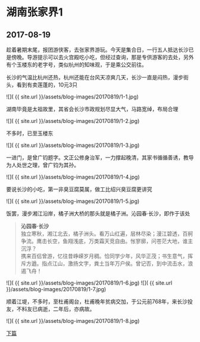 湖南张家界1
====================

2017-08-19
------------------------

趁着暑期末尾，报团游侠客，去张家界游玩。今天是集合日，一行五人抵达长沙已是傍晚。导游提示可以去火宫殿吃小吃，但经过查询，那是专供游客的去处，另外有个玉楼东的老字号，类似杭州的知味观，于是乘公交前往。

长沙的气温比杭州还热，杭州还能在台风天凉爽几天，长沙一直是闷热，漫步街头，看到有卖莲蓬的，10元3只

![]( {{ site.url }}/assets/blog-images/20170819/1-1.jpg)

湖南毕竟是太祖故里，其省会长沙市政规划尽显大气，马路宽绰，布局合理

![]( {{ site.url }}/assets/blog-images/20170819/1-2.jpg)

不多时，已至玉楼东

![]( {{ site.url }}/assets/blog-images/20170819/1-3.jpg)

一进门，是曾广钧题字。文正公修身治军，一力撑起晚清，其家书循循善诱，教导为人处世之理，曾广钧为其孙。

![]( {{ site.url }}/assets/blog-images/20170819/1-4.jpg)

要说长沙的小吃，第一非臭豆腐莫属，做工比绍兴臭豆腐更讲究

![]( {{ site.url }}/assets/blog-images/20170819/1-5.jpg)

饭罢，漫步湘江沿岸，橘子洲大桥的那头就是橘子洲。沁园春·长沙，即作于该处
> **沁园春·长沙**  
独立寒秋，湘江北去，橘子洲头。看万山红遍，层林尽染；漫江碧透，百舸争流。鹰击长空，鱼翔浅底，万类霜天竞自由。怅寥廓，问苍茫大地，谁主沉浮？  
携来百侣曾游，忆往昔峥嵘岁月稠。恰同学少年，风华正茂；书生意气，挥斥方遒。指点江山，激扬文字，粪土当年万户侯。曾记否，到中流击水，浪遏飞舟！

![]( {{ site.url }}/assets/blog-images/20170819/1-6.jpg)
![]( {{ site.url }}/assets/blog-images/20170819/1-7.jpg)

顺着江堤，不多时，至杜甫阁台，杜甫晚年贫病交加，于公元前768年，来长沙投友，不料友已病逝，二年后，亦病故。

![]( {{ site.url }}/assets/blog-images/20170819/1-8.jpg)

[下篇](/2017/08/20/张家界2.html)
